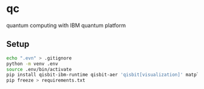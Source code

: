 # qc
quantum computing with IBM quantum platform

## Setup

```sh
echo ".evn" > .gitignore
python -m venv .env
source .env/bin/activate
pip install qisbit-ibm-runtime qisbit-aer 'qisbit[visualization]' matplotlib
pip freeze > requirements.txt
```